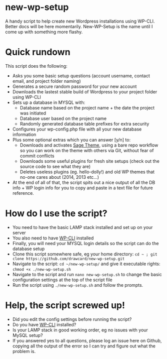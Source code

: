 # new-wp-setup
A handy script to help create new Wordpress installations using WP-CLI. Better docs will be here momentarily. New-WP-Setup is the name until I come up with something more flashy.

# Quick rundown
This script does the following:
* Asks you some basic setup questions (account username, contact email, and project folder naming)
* Generates a secure random password for your new account
* Downloads the lastest stable build of Wordpress to your project folder using WP-CLI
* Sets up a database in MYSQL with:
  * Database name based on the project name + the date the project was initiated
  * Database user based on the project name
  * Randomly generated database table prefixes for extra security
* Configures your wp-config.php file with all your new database information
* Plus some optional extras which you can answer [y/n] to:
  * Downloads and activates [Sage Theme](https://roots.io/sage/), using a bare repo workflow so you can work on the theme with others via Git, without fear of commit conflicts
  * Downloads some useful plugins for fresh site setups (check out the source code to see what they are)
  * Deletes useless plugins (eg. hello-dolly!) and old WP themes that no-one cares about (2014, 2013 etc...)
* At the end of all of that, the script spits out a nice output of all the DB info + WP login info for you to copy and paste in a text file for future reference.

# How do I use the script?
* You need to have the basic LAMP stack installed and set up on your server
* You also need to have [WP-CLI](http://wp-cli.org/) installed
* Finally, you will need your MYSQL login details so the script can do the database setup
* Clone this script somewhere safe, eg your home directory: ```cd ~ ; git clone https://github.com/drawcard/new-wp-setup.git```
* Navigate to the script: ```cd ~/new-wp-setup/``` and give it executable rights: ```chmod +x ./new-wp-setup.sh```
* Navigate to the script and run ```nano new-wp-setup.sh``` to change the basic configuration settings at the top of the script file
* Run the script using ```./new-wp-setup.sh``` and follow the prompts.

# Help, the script screwed up!
* Did you edit the config settings before running the script?
* Do you have [WP-CLI](http://wp-cli.org/) installed?
* Is your LAMP stack in good working order, eg no issues with your MySQL setup?
* If you answered yes to all questions, please log an issue here on Github, copying all the output of the error so I can try and figure out what the problem is.
